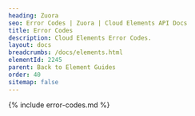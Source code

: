 ```yaml
---
heading: Zuora
seo: Error Codes | Zuora | Cloud Elements API Docs
title: Error Codes
description: Cloud Elements Error Codes.
layout: docs
breadcrumbs: /docs/elements.html
elementId: 2245
parent: Back to Element Guides
order: 40
sitemap: false
---
```


{% include error-codes.md %}

